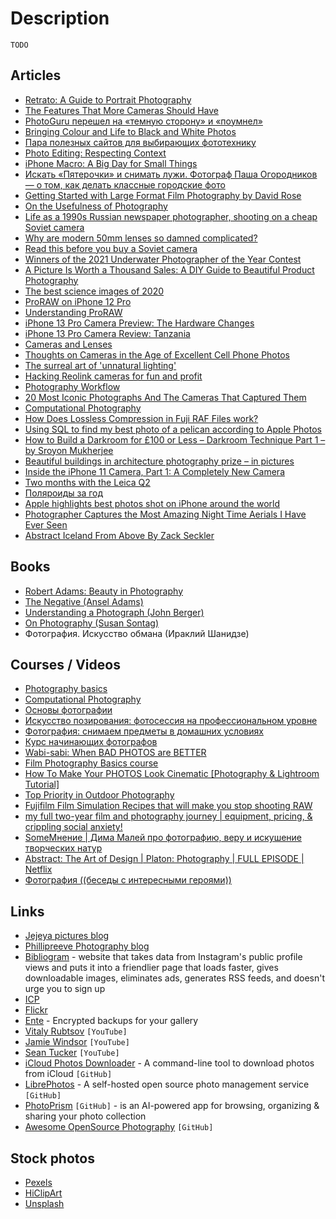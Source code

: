 # Description

`TODO`


## Articles

- [Retrato: A Guide to Portrait Photography](https://gitpuller.gumroad.com/l/retratobook)
- [The Features That More Cameras Should Have](https://photographylife.com/features-more-cameras-need)
- [PhotoGuru перешел на «темную сторону» и «поумнел»](https://habr.com/ru/post/446538/)
- [Bringing Colour and Life to Black and White Photos](https://blog.skz.dev/bringing-colour-and-life-to-black-and-white-photos)
- [Пара полезных сайтов для выбирающих фототехнику](https://habr.com/ru/post/112916/)
- [Photo Editing: Respecting Context](https://simonsarris.substack.com/p/photo-editing-respecting-context)
- [iPhone Macro: A Big Day for Small Things](https://lux.camera/iphone-macro-camera-a-big-day-for-small-things/)
- [Искать «Пятерочки» и снимать лужи. Фотограф Паша Огородников — о том, как делать классные городские фото](https://perito-burrito.com/posts/iskat-pyaterochki-i-snimat-luzhi-fotograf-pasha-ogorodnikov-o-tom-kak-delat-klassnye-gorodskie-foto)
- [Getting Started with Large Format Film Photography by David Rose](https://shootitwithfilm.com/getting-started-with-large-format-film-photography/)
- [On the Usefulness of Photography](https://simonsarris.substack.com/p/on-the-usefulness-of-photography)
- [Life as a 1990s Russian newspaper photographer, shooting on a cheap Soviet camera](https://kosmofoto.com/2021/03/life-as-a-1990s-russian-newspaper-photographer-shooting-on-a-zenit-e/)
- [Why are modern 50mm lenses so damned complicated?](https://www.dpreview.com/opinion/9236543269/why-are-modern-50mm-lenses-so-damned-complicated)
- [Read this before you buy a Soviet camera](https://kosmofoto.com/2021/01/read-this-before-you-buy-a-soviet-camera/)
- [Winners of the 2021 Underwater Photographer of the Year Contest](https://www.theatlantic.com/photo/2021/02/winners-2021-underwater-photographer-year-contest/617963/)
- [A Picture Is Worth a Thousand Sales: A DIY Guide to Beautiful Product Photography](https://www.shopify.ca/blog/12206313-the-ultimate-diy-guide-to-beautiful-product-photography)
- [The best science images of 2020](https://www.nature.com/immersive/d41586-020-03436-5/index.html)
- [ProRAW on iPhone 12 Pro](https://austinmann.com/trek/iphone-proraw)
- [Understanding ProRAW](https://lux.camera/understanding-proraw/)
- [iPhone 13 Pro Camera Preview: The Hardware Changes](https://lux.camera/iphone-13-pro-camera-preview-the-hardware-changes/)
- [iPhone 13 Pro Camera Review: Tanzania](https://austinmann.com/trek/iphone-13-pro-camera-review-tanzania)
- [Cameras and Lenses](https://ciechanow.ski/cameras-and-lenses/)
- [Thoughts on Cameras in the Age of Excellent Cell Phone Photos](https://whatever.scalzi.com/2020/05/05/thoughts-on-cameras-in-the-age-of-excellent-cell-phone-photos/)
- [The surreal art of 'unnatural lighting'](https://www.nationalgeographic.com/magazine/article/the-surreal-art-of-unnatural-lighting)
- [Hacking Reolink cameras for fun and profit](https://www.thirtythreeforty.net/posts/2020/05/hacking-reolink-cameras-for-fun-and-profit/)
- [Photography Workflow](https://simonsarris.substack.com/p/photography-workflow)
- [20 Most Iconic Photographs And The Cameras That Captured Them](https://themindcircle.com/iconic-photographs/)
- [Computational Photography](https://vas3k.com/blog/computational_photography/)
- [How Does Lossless Compression in Fuji RAF Files work?](https://capnfabs.net/posts/fuji-raf-compression-algorithm/)
- [Using SQL to find my best photo of a pelican according to Apple Photos](https://simonwillison.net/2020/May/21/dogsheep-photos/)
- [How to Build a Darkroom for £100 or Less – Darkroom Technique Part 1 – by Sroyon Mukherjee](https://www.35mmc.com/06/04/2020/darkroom-technique-part-1-how-to-build-a-darkroom-for-100-or-less-by-sroyon-mukherjee/)
- [Beautiful buildings in architecture photography prize – in pictures](https://www.theguardian.com/artanddesign/gallery/2020/jan/28/beautiful-buildings-in-architecture-photography-prize-in-pictures)
- [Inside the iPhone 11 Camera, Part 1: A Completely New Camera](https://lux.camera/inside-the-iphone-11-camera-part-1-a-completely-new-camera/)
- [Two months with the Leica Q2](https://photos.mrfrisby.com/two-months-with-the-leica-q2)
- [Поляроиды за год](http://sergeykorol.ru/blog/polaroids/)
- [Apple highlights best photos shot on iPhone around the world](https://www.apple.com/newsroom/2019/02/apple-highlights-best-photos-shot-on-iphone-around-the-world/)
- [Photographer Captures the Most Amazing Night Time Aerials I Have Ever Seen](https://themindcircle.com/night-time-aerial-photographs/)
- [Abstract Iceland From Above By Zack Seckler](https://www.ignant.com/2016/02/01/abstract-iceland-from-above-by-zack-seckler/)


## Books

- [Robert Adams: Beauty in Photography](https://aperture.org/books/beauty-in-photography/)
- [The Negative (Ansel Adams)](https://www.amazon.com/dp/B00OX8B9IM/ref=cm_sw_em_r_mt_dp_PXJN6V5V809HHSW16XNE)
- [Understanding a Photograph (John Berger)](https://www.amazon.com/dp/1597112569/ref=cm_sw_em_r_mt_dp_FGV3PE6RH4A8YRE62P7Y)
- [On Photography (Susan Sontag)](https://www.amazon.com/dp/0374226261/ref=cm_sw_em_r_mt_dp_XQZ6HGFBPCAY7RCDC477)
- Фотография. Искусство обмана (Ираклий Шанидзе)


## Courses / Videos

- [Photography basics](https://www.coursera.org/specializations/photography-basics)
- [Computational Photography](https://www.udacity.com/course/computational-photography--ud955)
- [Основы фотографии](https://www.coursera.org/learn/photo)
- [Искусство позирования: фотосессия на профессиональном уровне](https://www.udemy.com/course/posing-art/)
- [Фотография: снимаем предметы в домашних условиях](https://www.udemy.com/course/easyobjectphotography/)
- [Курс начинающих фотографов](https://www.udemy.com/course/baeveducation/)
- [Wabi-sabi: When BAD PHOTOS are BETTER](https://youtu.be/gyCumQ78ZoI)
- [Film Photography Basics course](https://www.anetehiie.com/film-photography-basics-course)
- [How To Make Your PHOTOS Look Cinematic [Photography & Lightroom Tutorial]](https://youtu.be/3JcneOqr8uI)
- [Top Priority in Outdoor Photography](https://youtu.be/ucKnru5dx88)
- [Fujifilm Film Simulation Recipes that will make you stop shooting RAW](https://youtu.be/b1BOnOfSNPU)
- [my full two-year film and photography journey | equipment, pricing, & crippling social anxiety!](https://youtu.be/iPV56hBnv4w)
- [SomeМнение | Дима Малей про фотографию, веру и искушение творческих натур](https://youtu.be/fDeq422sXJc)
- [Abstract: The Art of Design | Platon: Photography | FULL EPISODE | Netflix](https://youtu.be/BDpqt-haLLM)
- [Фотография ((беседы с интересными героями))](https://youtube.com/playlist?list=PLKQxqJVnCqzG0L_7x5ctIkbmTrm1xyggb)


## Links

- [Jejeya pictures blog](https://jejeya.pictures/blog)
- [Phillipreeve Photography blog](https://phillipreeve.net/blog/photography/)
- [Bibliogram](https://bibliogram.art/) - website that takes data from Instagram's public profile views and puts it into a friendlier page that loads faster, gives downloadable images, eliminates ads, generates RSS feeds, and doesn't urge you to sign up
- [ICP](https://www.icp.org/school)
- [Flickr](https://www.flickr.org/)
- [Ente](https://ente.io/) - Encrypted backups for your gallery
- [Vitaly Rubtsov](https://www.youtube.com/channel/UCUHeg2C_KSLJ3IZmyOcsr2w) `[YouTube]`
- [Jamie Windsor](https://www.youtube.com/jamiewindsor) `[YouTube]`
- [Sean Tucker](https://www.youtube.com/user/seantuckermerge) `[YouTube]`
- [iCloud Photos Downloader](https://github.com/icloud-photos-downloader/icloud_photos_downloader) - A command-line tool to download photos from iCloud `[GitHub]`
- [LibrePhotos](https://github.com/LibrePhotos/librephotos) - A self-hosted open source photo management service `[GitHub]`
- [PhotoPrism](https://github.com/photoprism/photoprism) `[GitHub]` - is an AI-powered app for browsing, organizing & sharing your photo collection
- [Awesome OpenSource Photography](https://github.com/ibaaj/awesome-OpenSourcePhotography) `[GitHub]`


## Stock photos

- [Pexels](https://www.pexels.com/)
- [HiClipArt](https://www.hiclipart.com/)
- [Unsplash](https://unsplash.com/)
